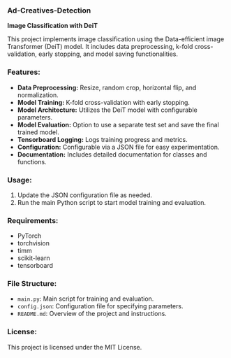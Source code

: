 ### Ad-Creatives-Detection
**Image Classification with DeiT**

This project implements image classification using the Data-efficient image Transformer (DeiT) model. It includes data preprocessing, k-fold cross-validation, early stopping, and model saving functionalities.

### Features:
- **Data Preprocessing:** Resize, random crop, horizontal flip, and normalization.
- **Model Training:** K-fold cross-validation with early stopping.
- **Model Architecture:** Utilizes the DeiT model with configurable parameters.
- **Model Evaluation:** Option to use a separate test set and save the final trained model.
- **Tensorboard Logging:** Logs training progress and metrics.
- **Configuration:** Configurable via a JSON file for easy experimentation.
- **Documentation:** Includes detailed documentation for classes and functions.

### Usage:
1. Update the JSON configuration file as needed.
2. Run the main Python script to start model training and evaluation.

### Requirements:
- PyTorch
- torchvision
- timm
- scikit-learn
- tensorboard

### File Structure:
- `main.py`: Main script for training and evaluation.
- `config.json`: Configuration file for specifying parameters.
- `README.md`: Overview of the project and instructions.

### License:
This project is licensed under the MIT License.
